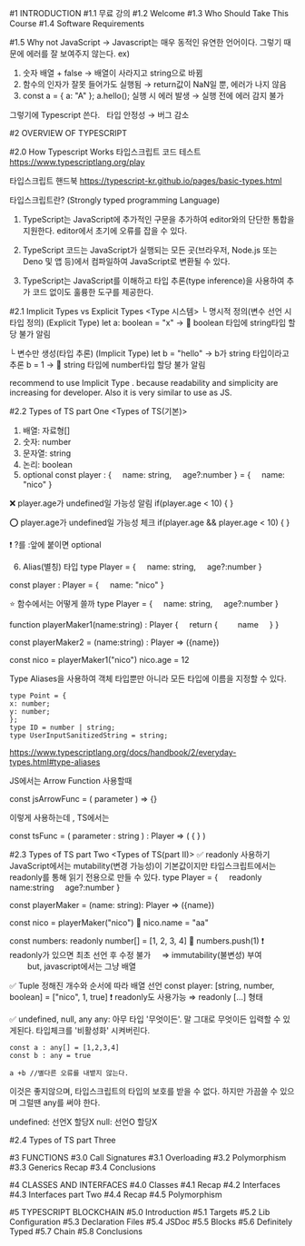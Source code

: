 #1 INTRODUCTION
#1.1 무료 강의
#1.2 Welcome
#1.3 Who Should Take This Course
#1.4 Software Requirements

#1.5 Why not JavaScript
-> Javascript는 매우 동적인 유연한 언어이다. 그렇기 때문에 에러를 잘 보여주지 않는다.
ex) 
 1. 숫자 배열 + false → 배열이 사라지고 string으로 바뀜
 2. 함수의 인자가 잘못 들어가도 실행됨 → return값이 NaN일 뿐, 에러가 나지 않음
 3. const a = { a: "A" };
    a.hello();
    실행 시 에러 발생
    → 실행 전에 에러 감지 불가

그렇기에 Typescript 쓴다.  
타입 안정성 → 버그 감소


#2 OVERVIEW OF TYPESCRIPT

#2.0 How Typescript Works
타입스크립트 코드 테스트
https://www.typescriptlang.org/play

타입스크립트 핸드북
https://typescript-kr.github.io/pages/basic-types.html

타입스크립트란? (Strongly typed programming Language)
1. TypeScript는 JavaScript에 추가적인 구문을 추가하여 editor와의 단단한 통합을 지원한다. editor에서 초기에 오류를 잡을 수 있다.

2. TypeScript 코드는 JavaScript가 실행되는 모든 곳(브라우저, Node.js 또는 Deno 및 앱 등)에서 컴파일하여 JavaScript로 변환될 수 있다.

3. TypeScript는 JavaScript를 이해하고 타입 추론(type inference)을 사용하여 추가 코드 없이도 훌륭한 도구를 제공한다.


#2.1 Implicit Types vs Explicit Types
 <Type 시스템>
└ 명시적 정의(변수 선언 시 타입 정의) (Explicit Type)
let a: boolean = "x"
→ 🚫 boolean 타입에 string타입 할당 불가 알림

└ 변수만 생성(타입 추론) (Implicit Type) 
let b = "hello"
→ b가 string 타입이라고 추론
b = 1
→ 🚫 string 타입에 number타입 할당 불가 알림

recommend to use Implicit Type . because readability and simplicity are increasing for developer. Also it is very similar to use as JS.


#2.2 Types of TS part One
<Types of TS(기본)>
1. 배열: 자료형[]
2. 숫자: number
3. 문자열: string
4. 논리: boolean
5. optional
const player : {
    name: string,
    age?:number
} = {
    name: "nico"
}

❌ player.age가 undefined일 가능성 알림
if(player.age < 10) {
}

⭕ player.age가 undefined일 가능성 체크
if(player.age && player.age < 10) {
}

❗ ?를 :앞에 붙이면 optional

6.  Alias(별칭) 타입
type Player = {
    name: string,
    age?:number
}

const player : Player = {
    name: "nico"
}

⭐ 함수에서는 어떻게 쓸까
type Player = {
    name: string,
    age?:number
}

function playerMaker1(name:string) : Player {
    return {
        name
    }
}

const playerMaker2 = (name:string) : Player => ({name})

const nico = playerMaker1("nico")
nico.age = 12

Type Aliases을 사용하여 객체 타입뿐만 아니라 모든 타입에 이름을 지정할 수 있다.
```
type Point = {
x: number;
y: number;
};
type ID = number | string;
type UserInputSanitizedString = string;
```
https://www.typescriptlang.org/docs/handbook/2/everyday-types.html#type-aliases


JS에서는 Arrow Function 사용할때

const jsArrowFunc = ( parameter ) => {}

이렇게 사용하는데 , TS에서는

const tsFunc = ( parameter : string ) : Player => ( { } )



#2.3 Types of TS part Two
 <Types of TS(part II)>
✅ readonly 사용하기
JavaScript에서는 mutability(변경 가능성)이 기본값이지만 타입스크립트에서는 readonly를 통해 읽기 전용으로 만들 수 있다. 
type Player = {
    readonly name:string
    age?:number
}

const playerMaker = (name: string): Player => ({name})

const nico = playerMaker("nico")
🚫 nico.name = "aa"

const numbers: readonly number[] = [1, 2, 3, 4]
🚫 numbers.push(1)
❗ readonly가 있으면 최초 선언 후 수정 불가
    ⇒ immutability(불변성) 부여
        but, javascript에서는 그냥 배열

✅ Tuple
정해진 개수와 순서에 따라 배열 선언
const player: [string, number, boolean] = ["nico", 1, true]
❗ readonly도 사용가능 ⇒ readonly [...] 형태

✅ undefined, null, any
any: 아무 타입
'무엇이든'. 말 그대로 무엇이든 입력할 수 있게된다. 타입체크를 '비활성화' 시켜버린다.

```
const a : any[] = [1,2,3,4]
const b : any = true

a +b //별다른 오류를 내뱉지 않는다.
```
이것은 좋지않으며, 타입스크립트의 타입의 보호를 받을 수 없다. 하지만 가끔쓸 수 있으며 그럴땐 any를 써야 한다.


undefined: 선언X 할당X
null: 선언O 할당X


#2.4 Types of TS part Three

#3 FUNCTIONS
#3.0 Call Signatures
#3.1 Overloading
#3.2 Polymorphism
#3.3 Generics Recap
#3.4 Conclusions

#4 CLASSES AND INTERFACES
#4.0 Classes
#4.1 Recap
#4.2 Interfaces
#4.3 Interfaces part Two
#4.4 Recap
#4.5 Polymorphism

#5 TYPESCRIPT BLOCKCHAIN
#5.0 Introduction
#5.1 Targets
#5.2 Lib Configuration
#5.3 Declaration Files
#5.4 JSDoc
#5.5 Blocks
#5.6 Definitely Typed
#5.7 Chain
#5.8 Conclusions